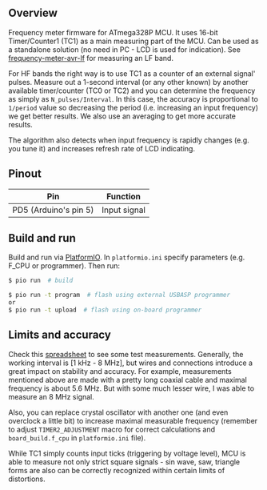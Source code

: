## Overview
Frequency meter firmware for ATmega328P MCU. It uses 16-bit Timer/Counter1 (TC1) as a main measuring part of the MCU. Can be used as a standalone solution (no need in PC - LCD is used for indication). See [frequency-meter-avr-lf](https://github.com/ussserrr/frequency-meter-avr-lf) for measuring an LF band.

For HF bands the right way is to use TC1 as a counter of an external signal' pulses. Measure out a 1-second interval (or any other known) by another available timer/counter (TC0 or TC2) and you can determine the frequency as simply as `N_pulses/Interval`. In this case, the accuracy is proportional to `1/period` value so decreasing the period (i.e. increasing an input frequency) we get better results. We also use an averaging to get more accurate results.

The algorithm also detects when input frequency is rapidly changes (e.g. you tune it) and increases refresh rate of LCD indicating.


## Pinout
Pin | Function
--- | --------
PD5 (Arduino's pin 5) | Input signal


## Build and run
Build and run via [PlatformIO](https://platformio.org/). In `platformio.ini` specify parameters (e.g. F_CPU or programmer). Then run:
```bash
$ pio run  # build

$ pio run -t program  # flash using external USBASP programmer
or
$ pio run -t upload  # flash using on-board programmer
```


## Limits and accuracy
Check this [spreadsheet](https://docs.google.com/spreadsheets/d/1x5buIiSePPuyIJX-X4MWf-NA7JHJYz23IA_RD0JLFfs/edit?usp=sharing) to see some test measurements. Generally, the working interval is [1 kHz - 8 MHz], but wires and connections introduce a great impact on stability and accuracy. For example, measurements mentioned above are made with a pretty long coaxial cable and maximal frequency is about 5.6 MHz. But with some much lesser wire, I was able to measure an 8 MHz signal.

Also, you can replace crystal oscillator with another one (and even overclock a little bit) to increase maximal measurable frequency (remember to adjust `TIMER2_ADJUSTMENT` macro for correct calculations and `board_build.f_cpu` in `platformio.ini` file).

While TC1 simply counts input ticks (triggering by voltage level), MCU is able to measure not only strict square signals - sin wave, saw, triangle forms are also can be correctly recognized within certain limits of distortions.
